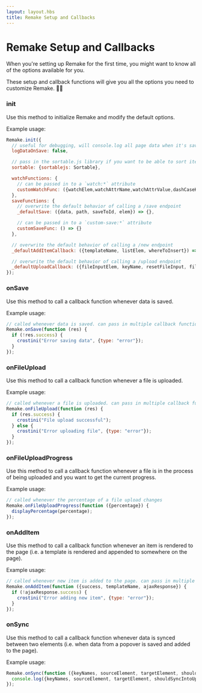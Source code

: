 ```yaml
---
layout: layout.hbs
title: Remake Setup and Callbacks
---
```


# Remake Setup and Callbacks

When you're setting up Remake for the first time, you might want to know all of the options available for you.

These setup and callback functions will give you all the options you need to customize Remake. 👩‍🚀

### init

Use this method to initialize Remake and modify the default options.

Example usage:

```js
Remake.init({
  // useful for debugging, will console.log all page data when it's saved
  logDataOnSave: false,

  // pass in the sortable.js library if you want to be able to sort items
  sortable: {sortablejs: Sortable},

  watchFunctions: {
    // can be passed in to a `watch:*` attribute
    customWatchFunc: ({watchElem,watchAttrName,watchAttrValue,dashCaseKeyName,camelCaseKeyName,value,watchFuncName,watchFuncArgs,dataSourceElem,dataTargetElems}) => {}
  },
  saveFunctions: {
    // overwrite the default behavior of calling a /save endpoint
    _defaultSave: ({data, path, saveToId, elem}) => {},

    // can be passed in to a `custom-save:*` attribute
    customSaveFunc: () => {}
  },

  // overwrite the default behavior of calling a /new endpoint
  _defaultAddItemCallback: ({templateName, listElem, whereToInsert}) => {},

  // overwrite the default behavior of calling a /upload endpoint
  _defaultUploadCallback: ({fileInputElem, keyName, resetFileInput, file}) => {}
});
```

### onSave

Use this method to call a callback function whenever data is saved.

Example usage:

```js
// called whenever data is saved. can pass in multiple callback functions.
Remake.onSave(function (res) {
  if (!res.success) {
    crostini("Error saving data", {type: "error"});
  }
});
```

### onFileUpload

Use this method to call a callback function whenever a file is uploaded.

Example usage:

```js
// called whenever a file is uploaded. can pass in multiple callback functions.
Remake.onFileUpload(function (res) {
  if (res.success) {
    crostini("File upload successful");
  } else {
    crostini("Error uploading file", {type: "error"});
  }
});
```

### onFileUploadProgress

Use this method to call a callback function whenever a file is in the process of being uploaded and you want to get the current progress.

Example usage:

```js
// called whenever the percentage of a file upload changes
Remake.onFileUploadProgress(function ({percentage}) {
  displayPercentage(percentage);
});
```

### onAddItem

Use this method to call a callback function whenever an item is rendered to the page (i.e. a template is rendered and appended to somewhere on the page).

Example usage:

```js
// called whenever new item is added to the page. can pass in multiple callback functions.
Remake.onAddItem(function ({success, templateName, ajaxResponse}) {
  if (!ajaxResponse.success) {
    crostini("Error adding new item", {type: "error"});
  }
});
```

### onSync

Use this method to call a callback function whenever data is synced between two elements (i.e. when data from a popover is saved and added to the page).

Example usage:

```js
Remake.onSync(function ({keyNames, sourceElement, targetElement, shouldSyncIntoUpdateElems}) {
  console.log({keyNames, sourceElement, targetElement, shouldSyncIntoUpdateElems});
});
```

